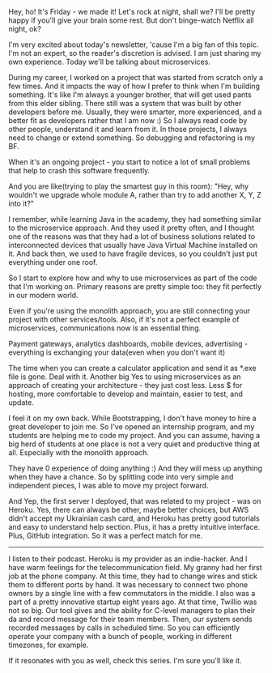Hey, ho! It's Friday - we made it! Let's rock at night, shall we? I'll be pretty happy if you'll give your brain some rest. But don't binge-watch Netflix all night, ok?

I'm very excited about today's newsletter, 'cause I'm a big fan of this topic. I'm not an expert, so the reader's discretion is advised. I am just sharing my own experience. 
Today we'll be talking about microservices.

During my career, I worked on a project that was started from scratch only a few times. And it impacts the way of how I prefer to think when I'm building something. It's like I'm always a younger brother, that will get used pants from this elder sibling. There still was a system that was built by other developers before me. Usually, they were smarter, more experienced, and a better fit as developers rather that I am now :) So I always read code by other people, understand it and learn from it. In those projects, I always need to change or extend something. So debugging and refactoring is my BF.

When it's an ongoing project - you start to notice a lot of small problems that help to crash this software frequently.

And you are like(trying to play the smartest guy in this room): "Hey, why wouldn't we upgrade whole module A, rather than try to add another X, Y, Z into it?"

I remember, while learning Java in the academy, they had something similar to the microservice approach. And they used it pretty often, and I thought one of the reasons was that they had a lot of business solutions related to interconnected devices that usually have Java Virtual Machine installed on it. And back then, we used to have fragile devices, so you couldn't just put everything under one roof.

So I start to explore how and why to use microservices as part of the code that I'm working on. Primary reasons are pretty simple too: they fit perfectly in our modern world.

Even if you're using the monolith approach, you are still connecting your project with other services/tools. Also, if it's not a perfect example of microservices, communications now is an essential thing.

Payment gateways, analytics dashboards, mobile devices, advertising - everything is exchanging your data(even when you don't want it)

The time when you can create a calculator application and send it as *.exe file is gone. Deal with it. Another big Yes to using microservices as an approach of creating your architecture - they just cost less.
Less $ for hosting, more comfortable to develop and maintain, easier to test, and update.

I feel it on my own back. While Bootstrapping, I don't have money to hire a great developer to join me. So I've opened an internship program, and my students are helping me to code my project. And you can assume, having a big herd of students at one place is not a very quiet and productive thing at all. Especially with the monolith approach.

They have 0 experience of doing anything :) And they will mess up anything when they have a chance. So by splitting code into very simple and independent pieces, I was able to move my project forward.


And Yep, the first server I deployed, that was related to my project - was on Heroku. Yes, there can always be other, maybe better choices, but AWS didn't accept my Ukrainian cash card, and Heroku has pretty good tutorials and easy to understand help section. Plus, it has a pretty intuitive interface. Plus, GitHub integration. So it was a perfect match for me.


---

I listen to their podcast. Heroku is my provider as an indie-hacker. And I have warm feelings for the telecommunication field. My granny had her first job at the phone company. At this time, they had to change wires and stick them to different ports by hand. It was necessary to connect two phone owners by a single line with a few commutators in the middle. I also was a part of a pretty innovative startup eight years ago. At that time, Twillio was not so big. Our tool gives and the ability for C-level managers to plan their da and record message for their team members. Then, our system sends recorded messages by calls in scheduled time. So you can efficiently operate your company with a bunch of people, working in different timezones, for example.

If it resonates with you as well, check this series. I'm sure you'll like it.
